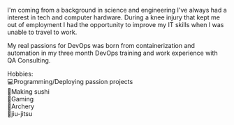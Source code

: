 I'm coming from a background in science and engineering I've always had a interest in tech and computer hardware. 
During a knee injury that kept me out of employment I had the opportunity to improve my IT skills when I was unable to travel to work.
 
My real passions for DevOps was born from containerization and automation in my three month DevOps training and work experience with QA Consulting.

Hobbies: 
<br>
:computer:Programming/Deploying passion projects
<br>
:sushi:Making sushi 
<br>
:space_invader:Gaming
<br>
:bow_and_arrow:Archery
<br>
:japanese_castle:jiu-jitsu
